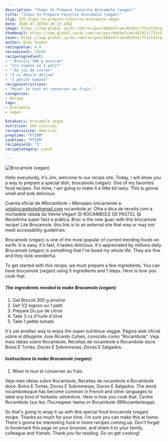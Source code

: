 ```yaml
---
description: "Steps to Prepare Favorite Brocamole (vegan)"
title: "Steps to Prepare Favorite Brocamole (vegan)"
slug: 325-steps-to-prepare-favorite-brocamole-vegan
date: 2020-07-30T04:39:23.245Z
image: https://img-global.cpcdn.com/recipes/bb02efca4c461911/751x532cq70/brocamole-vegan-photo-principale-de-la-recette.jpg
thumbnail: https://img-global.cpcdn.com/recipes/bb02efca4c461911/751x532cq70/brocamole-vegan-photo-principale-de-la-recette.jpg
cover: https://img-global.cpcdn.com/recipes/bb02efca4c461911/751x532cq70/brocamole-vegan-photo-principale-de-la-recette.jpg
author: Alan Snyder
ratingvalue: 4.4
reviewcount: 25649
recipeingredient:
- " Brocoli 300 g environ"
- "1/2 oignon ou 1 petit"
- " Du jus de citron"
- "3 cs dhuile dolive"
- "1 petite tomate"
recipeinstructions:
- "Mixer le tout et conserver au frais."
categories:
- Recipe
tags:
- brocamole
- vegan

katakunci: brocamole vegan 
nutrition: 204 calories
recipecuisine: American
preptime: "PT28M"
cooktime: "PT32M"
recipeyield: "3"
recipecategory: Lunch

---
```



![Brocamole (vegan)](https://img-global.cpcdn.com/recipes/bb02efca4c461911/751x532cq70/brocamole-vegan-photo-principale-de-la-recette.jpg)

Hello everybody, it's Jim, welcome to our recipe site. Today, I will show you a way to prepare a special dish, brocamole (vegan). One of my favorites food recipes. For mine, I am going to make it a little bit tasty. This is gonna smell and look delicious.

Cuenta oficial de #Rocambole 💀 Mensajes únicamente a: untalrocambole@gmail.com rocambole.ar. Olha a dica de receita com a mortadela ralada da Venne Vegan! 😍 ROCAMBOLE DE PASTEL 😋 Receitinha super fácil e prática. Broc is the new guac with this brocamole recipe! Lite Brocamole. this link is to an external site that may or may not meet accessibility guidelines.

Brocamole (vegan) is one of the most popular of current trending foods on earth. It is easy, it's fast, it tastes delicious. It's appreciated by millions daily. Brocamole (vegan) is something that I've loved my whole life. They are fine and they look wonderful.


To get started with this recipe, we must prepare a few ingredients. You can have brocamole (vegan) using 5 ingredients and 1 steps. Here is how you cook that.

<!--inarticleads1-->

##### The ingredients needed to make Brocamole (vegan):

1. Get  Brocoli 300 g environ
1. Get 1/2 oignon ou 1 petit
1. Prepare  Du jus de citron
1. Take 3 cs d&#39;huile d&#39;olive
1. Take 1 petite tomate


It&#39;s yet another way to enjoy the super nutritious veggie. Página web oficial sobre el dibujante Jose Ricardo Cohen, conocido como &#34;Rocambole&#34;. Veja mais ideias sobre Rocambole, Receitas de rocambole e Rocambole doce. Bolos E Tortas, Doces E Sobremesas, Doces E Salgados. 

<!--inarticleads2-->

##### Instructions to make Brocamole (vegan):

1. Mixer le tout et conserver au frais.


Veja mais ideias sobre Rocambole, Receitas de rocambole e Rocambole doce. Bolos E Tortas, Doces E Sobremesas, Doces E Salgados. The word rocambolesque has become common in French and other languages to label any kind of fantastic adventure. Here is how you cook that. Centre Rocambole [sur les. Последние твиты от Rocambole (@Rocamboleapp). 

So that's going to wrap it up with this special food brocamole (vegan) recipe. Thanks so much for your time. I'm sure you can make this at home. There's gonna be interesting food in home recipes coming up. Don't forget to bookmark this page on your browser, and share it to your family, colleague and friends. Thank you for reading. Go on get cooking!
